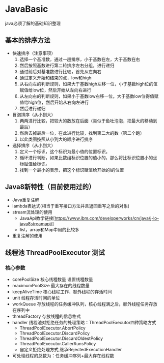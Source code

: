 # JavaBasic
java必须了解的基础知识整理
## 基本的排序方法
+ 快速排序（注意事项）
  1. 选择一个基准数，通过一趟排序，小于基数在左，大于基数在右
  2. 然后按照基数进行第二轮排序左右分组，进行递归 
  3. 通过前后对基准数进行比较，首先从左向右
  4. 通过定义开始和结束的点，low和high
  5. 从右向左的判断规则，如果大于基数high左移一位，小于基数high位的值赋值给low位，然后开始从左向右进行
  6. 从左向右的判断规则，如果小于基数low右移一位，大于基数low位得值赋值给high位，然后开始从右向左进行
  7. 然后进行递归
+ 冒泡排序（从小到大）
  1. 两两进行比较，把较大的数放在后面（类似于鱼吐泡泡，把最大的移动到最后）
  2. 然后去掉最后一位，在此进行比较，找到第二大的数（第二个跑）
  3. 以此类图按照从小到大的顺序进行排序
+ 选择排序（从小到大）
  1. 定义一个标识，这个标识为最小值的位置标识。
  2. 循环进行判断，如果比数组标识位置的值小的，那么将比标识位置小的坐标赋值给标识。
  3. 找到一个最小的表示，把这个标识赋值给开始的i的位置
## Java8新特性（目前使用过的）
 + Java重复注解
 + lambda表达式(相当于重写接口方法并且返回重写之后的对象)
 + stream流处理的使用
   - JavaApi教学链接[https://www.ibm.com/developerworks/cn/java/j-lo-java8streamapi/]
   - list，array和Map中用的比较多
 + 重复注解的使用
## 线程池 ThreadPoolExecutor 测试
### 核心参数
 + corePoolSize 核心线程数量  设置线程数量
 + maximumPoolSize 最大存在的线程数量
 + keepAliveTime 核心线程工作，额外线程的存活时间
 + unit 线程存活时间的单位
 + workQueue 存放线程的任务缓冲队列，核心线程满之后，额外线程任务存放在序列中
 + threadFactory 存放线程的信息格式
 + handler 线程池对拒绝任务的处理策略：ThreadPoolExecutor四种策略方式
   - ThreadPoolExecutor.AbortPolicy
   - ThreadPoolExecutor.DiscardPolicy
   - ThreadPoolExecutor.DiscardOldestPolicy
   - ThreadPoolExecutor.CallerRunsPolicy
   - 自定义拒绝处理方式,继承RejectedExecutionHandler
 + 可处理线程的总数为：任务缓冲序列+最大存在线程数

       

